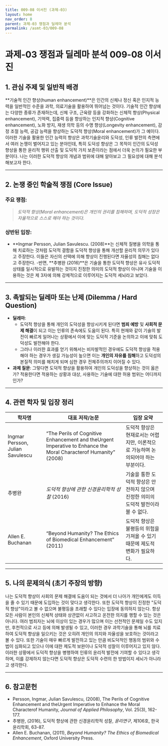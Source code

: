 ```yaml
---
title: 009-08 이서진 (과제-03)
layout: home
nav_order: 8
parent: 과제-03 쟁점과 딜레마 분석
permalink: /asmt-03/009-08
---
```


# 과제-03 쟁점과 딜레마 분석 009-08 이서진 

## 1. 관심 주제 및 일반적 배경

**기술적 인간 향상(human enhancement)**은 인간의 신체나 정신 혹은 인지적 능력을 일반적인 수준을 과학, 의료기술을 활용하여 뛰어넘는 것이다. 기술적 인간 향상에는 다양한 종류가 존재하는데, 신체 구조, 근육량 등을 강화하는 신체적 향상(Physical enhancement), 기억력, 집중력 등을 향상하는 인지적 향상(Cognitive enhancement), 노화 방지, 재생 의학 등의 수명 향상(Longevity enhancement), 감정 조절 능력, 공감 능력을 향상하는 도덕적 향상(Moral enhancement)가 그 예이다. 이러한 기술을 활용한 인간 능력의 향상은 과학기술윤리와 도덕성, 인류 발전의 측면에서 여러 논쟁이 벌어지고 있는 분야인데, 특히 도덕성 향상은 그 목적이 인간의 도덕성 향상을 통한 윤리적 행위 산출 및 도덕적 가치 보존이라는 점에서 더욱 논의가 필요한 부분이다. 나는 이러한 도덕적 향상의 개념과 범위에 대해 알아보고 그 필요성에 대해 분석해보고자 한다.

---

## 2. 논쟁 중인 학술적 쟁점 (Core Issue)

### 주요 쟁점:  

> *도덕적 향상(Moral enhancement)은 개인의 권리를 침해하며, 도덕적 성장은 자율적으로 스스로 해야 하는 것이다.*

### 상반된 입장:

- **Ingmar Persson, Julian Savulescu. (2008)**는 신체적 질병을 의학을 통해 치료하는 것처럼 도덕적 결함을 도덕적 향상을 통해 개선할 윤리적 의무가 있다고 주장한다. 이들은 자신의 선택에 의해 향상이 진행된다면 자율성의 침해는 없다고 주장한다.
-반면, **추병완 (2016)**은 기술을 통한 도덕적 향상은 유사 도덕적 상태를 일시적으로 유발하는 것이지 진정한 의미의 도덕적 향상이 아니며 기술을 이용하는 것은 제 3자에 의해 강제적으로 이루어지는 도덕적 세뇌라고 보았다.

---

## 3. 촉발되는 딜레마 또는 난제 (Dilemma / Hard Question)

- **딜레마**: 
  -  도덕적 향상을 통해 개인의 도덕성을 향상시키게 된다면 **범죄 예방** 및 **사회적 문제 해결**이 되고 이는 인류의 존속에도 도움이 된다. 특히 현재와 같이 기술의 발전이 빠르게 일어나는 상황에서 이에 맞는 도덕적 기준을 논의하고 이에 맞춰 도덕성도 발전해야 한다. 
  - 그러나 이러한 효과를 얻기 위해서는 비자발적인 경우에도 도덕적 향상을 적용해야 하는 경우가 생길 가능성이 높으면 이는 **개인의 자유를 침해**하고 도덕성의 본질적 의미를 해치게 되며 심한 경우 전체주의까지 이어질 수 있다.
- **과제 질문**: 그렇다면 도덕적 향상을 활용하여 개인의 도덕성을 향상하는 것이 옳은가? 적용한다면 적용하는 상황과 대상, 사용하는 기술에 대한 허용 범위는 어디까지인가?
---

## 4. 관련 학자 및 입장 정리

| 학자명             | 대표 저작/논문                                   | 입장 요약 |
|--------------------|---------------------------------------------------|-----------|
| Ingmar Persson, Julian Savulescu | “The Perils of Cognitive Enhancement and theUrgent Imperative to Enhance the Moral Characterof Humanity” (2008)  | 도덕적 향상은 현재로서는 어렵지만, 이론적으로 가능하며 논의되어야 하는 부분이다. |
| 추병완   | *도덕적 향상에 관한 신경윤리학적 성찰* (2016)                            | 기술을 통한 도덕적 향상은 안전하지 않으며 진정한 의미의 도덕적 발전이라 볼 수 없다. |
| Allen E. Buchanan | “Beyond Humanity? The Ethics of Biomedical Enhancement” (2011) | 도덕적 향상은 불평등의 위험을 가져올 수 있기 때문에 제도적 변화가 필요하다. |

---

## 5. 나의 문제의식 (초기 주장의 방향)

나는 도덕적 향상이 사회의 문제 해결에 도움이 되는 것에서 더 나아가 개인에게도 이득을 줄 수 있기 때문에 도입하는 것이 맞다고 생각한다. 또한 도덕적 향상이 진정한 "도덕적 향상"이라고 볼 수 없으며 불평등을 초래할 수 있다는 입장에 동의하지 않는다. 항상 모든 사람이 본인의 신체적 상태와 상관없이 사고하고 온전한 의지를 행할 수 있는 것은 아니다. 여러 범죄자는 뇌에 이상이 있는 경우가 많으며 이는 선천적인 문제일 수도 있지만, 후천적으로 사고 등에 의해 발생될 수 있고, 이러한 경우 과학기술을 통해 뇌를 치료하여 도덕적 향상을 일으키는 것은 오히려 개인의 의지와 자율성을 보호하는 것이라고 볼 수 있다. 또한 기술이 매우 빠르게 발전하고 있는 만큼 비도덕적인 행동의 범위와 수법이 심화되고 있으나 이에 대한 제도적 보완이나 도덕적 성찰이 이루어지고 있지 않다. 이러한 상황에서 도덕적 향상을 병행하여 인류의 윤리적 발전에 기여할 수 있다고 생각하며, 이를 강제하지 않는다면 도덕적 향상은 도덕적 수련의 한 방법이지 세뇌가 아니라고 생각한다.

---

## 6. 참고문헌

- Persson, Ingmar, Julian Savulescu, (2008), The Perils of Cognitive Enhancement and theUrgent Imperative to Enhance the Moral Characterof Humanity, *Journal of Applied Philosophy*, Vol. 25(3), 162-177.  
- 추병완, (2016), 도덕적 향상에 관한 신경윤리학적 성찰, *윤리연구*, 제106호, 한국윤리학회, 63-87.  
- Allen E. Buchanan, (2011), *Beyond Humanity? The Ethics of Biomedical Enhancement*, Oxford University Press. 